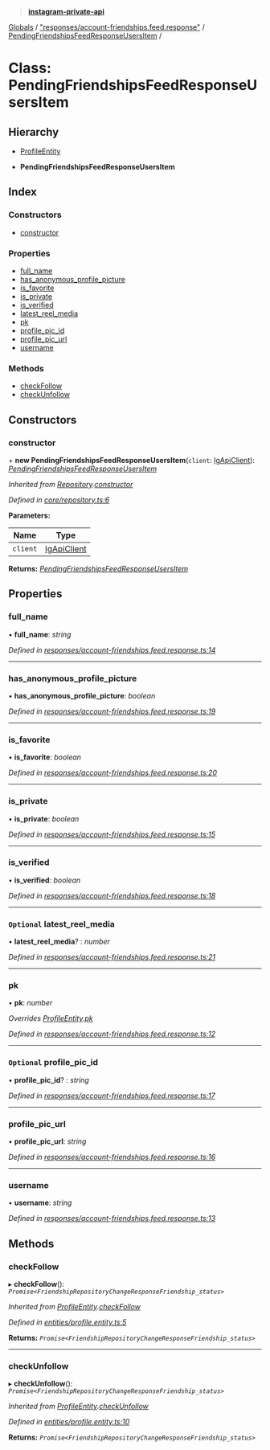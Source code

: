 > **[instagram-private-api](../README.md)**

[Globals](../README.md) / ["responses/account-friendships.feed.response"](../modules/_responses_account_friendships_feed_response_.md) / [PendingFriendshipsFeedResponseUsersItem](_responses_account_friendships_feed_response_.pendingfriendshipsfeedresponseusersitem.md) /

# Class: PendingFriendshipsFeedResponseUsersItem

## Hierarchy

  * [ProfileEntity](_entities_profile_entity_.profileentity.md)

  * **PendingFriendshipsFeedResponseUsersItem**

## Index

### Constructors

* [constructor](_responses_account_friendships_feed_response_.pendingfriendshipsfeedresponseusersitem.md#constructor)

### Properties

* [full_name](_responses_account_friendships_feed_response_.pendingfriendshipsfeedresponseusersitem.md#full_name)
* [has_anonymous_profile_picture](_responses_account_friendships_feed_response_.pendingfriendshipsfeedresponseusersitem.md#has_anonymous_profile_picture)
* [is_favorite](_responses_account_friendships_feed_response_.pendingfriendshipsfeedresponseusersitem.md#is_favorite)
* [is_private](_responses_account_friendships_feed_response_.pendingfriendshipsfeedresponseusersitem.md#is_private)
* [is_verified](_responses_account_friendships_feed_response_.pendingfriendshipsfeedresponseusersitem.md#is_verified)
* [latest_reel_media](_responses_account_friendships_feed_response_.pendingfriendshipsfeedresponseusersitem.md#optional-latest_reel_media)
* [pk](_responses_account_friendships_feed_response_.pendingfriendshipsfeedresponseusersitem.md#pk)
* [profile_pic_id](_responses_account_friendships_feed_response_.pendingfriendshipsfeedresponseusersitem.md#optional-profile_pic_id)
* [profile_pic_url](_responses_account_friendships_feed_response_.pendingfriendshipsfeedresponseusersitem.md#profile_pic_url)
* [username](_responses_account_friendships_feed_response_.pendingfriendshipsfeedresponseusersitem.md#username)

### Methods

* [checkFollow](_responses_account_friendships_feed_response_.pendingfriendshipsfeedresponseusersitem.md#checkfollow)
* [checkUnfollow](_responses_account_friendships_feed_response_.pendingfriendshipsfeedresponseusersitem.md#checkunfollow)

## Constructors

###  constructor

\+ **new PendingFriendshipsFeedResponseUsersItem**(`client`: [IgApiClient](_core_client_.igapiclient.md)): *[PendingFriendshipsFeedResponseUsersItem](_responses_account_friendships_feed_response_.pendingfriendshipsfeedresponseusersitem.md)*

*Inherited from [Repository](_core_repository_.repository.md).[constructor](_core_repository_.repository.md#constructor)*

*Defined in [core/repository.ts:6](https://github.com/dilame/instagram-private-api/blob/173bc62/src/core/repository.ts#L6)*

**Parameters:**

Name | Type |
------ | ------ |
`client` | [IgApiClient](_core_client_.igapiclient.md) |

**Returns:** *[PendingFriendshipsFeedResponseUsersItem](_responses_account_friendships_feed_response_.pendingfriendshipsfeedresponseusersitem.md)*

## Properties

###  full_name

• **full_name**: *string*

*Defined in [responses/account-friendships.feed.response.ts:14](https://github.com/dilame/instagram-private-api/blob/173bc62/src/responses/account-friendships.feed.response.ts#L14)*

___

###  has_anonymous_profile_picture

• **has_anonymous_profile_picture**: *boolean*

*Defined in [responses/account-friendships.feed.response.ts:19](https://github.com/dilame/instagram-private-api/blob/173bc62/src/responses/account-friendships.feed.response.ts#L19)*

___

###  is_favorite

• **is_favorite**: *boolean*

*Defined in [responses/account-friendships.feed.response.ts:20](https://github.com/dilame/instagram-private-api/blob/173bc62/src/responses/account-friendships.feed.response.ts#L20)*

___

###  is_private

• **is_private**: *boolean*

*Defined in [responses/account-friendships.feed.response.ts:15](https://github.com/dilame/instagram-private-api/blob/173bc62/src/responses/account-friendships.feed.response.ts#L15)*

___

###  is_verified

• **is_verified**: *boolean*

*Defined in [responses/account-friendships.feed.response.ts:18](https://github.com/dilame/instagram-private-api/blob/173bc62/src/responses/account-friendships.feed.response.ts#L18)*

___

### `Optional` latest_reel_media

• **latest_reel_media**? : *number*

*Defined in [responses/account-friendships.feed.response.ts:21](https://github.com/dilame/instagram-private-api/blob/173bc62/src/responses/account-friendships.feed.response.ts#L21)*

___

###  pk

• **pk**: *number*

*Overrides [ProfileEntity](_entities_profile_entity_.profileentity.md).[pk](_entities_profile_entity_.profileentity.md#pk)*

*Defined in [responses/account-friendships.feed.response.ts:12](https://github.com/dilame/instagram-private-api/blob/173bc62/src/responses/account-friendships.feed.response.ts#L12)*

___

### `Optional` profile_pic_id

• **profile_pic_id**? : *string*

*Defined in [responses/account-friendships.feed.response.ts:17](https://github.com/dilame/instagram-private-api/blob/173bc62/src/responses/account-friendships.feed.response.ts#L17)*

___

###  profile_pic_url

• **profile_pic_url**: *string*

*Defined in [responses/account-friendships.feed.response.ts:16](https://github.com/dilame/instagram-private-api/blob/173bc62/src/responses/account-friendships.feed.response.ts#L16)*

___

###  username

• **username**: *string*

*Defined in [responses/account-friendships.feed.response.ts:13](https://github.com/dilame/instagram-private-api/blob/173bc62/src/responses/account-friendships.feed.response.ts#L13)*

## Methods

###  checkFollow

▸ **checkFollow**(): *`Promise<FriendshipRepositoryChangeResponseFriendship_status>`*

*Inherited from [ProfileEntity](_entities_profile_entity_.profileentity.md).[checkFollow](_entities_profile_entity_.profileentity.md#checkfollow)*

*Defined in [entities/profile.entity.ts:5](https://github.com/dilame/instagram-private-api/blob/173bc62/src/entities/profile.entity.ts#L5)*

**Returns:** *`Promise<FriendshipRepositoryChangeResponseFriendship_status>`*

___

###  checkUnfollow

▸ **checkUnfollow**(): *`Promise<FriendshipRepositoryChangeResponseFriendship_status>`*

*Inherited from [ProfileEntity](_entities_profile_entity_.profileentity.md).[checkUnfollow](_entities_profile_entity_.profileentity.md#checkunfollow)*

*Defined in [entities/profile.entity.ts:10](https://github.com/dilame/instagram-private-api/blob/173bc62/src/entities/profile.entity.ts#L10)*

**Returns:** *`Promise<FriendshipRepositoryChangeResponseFriendship_status>`*